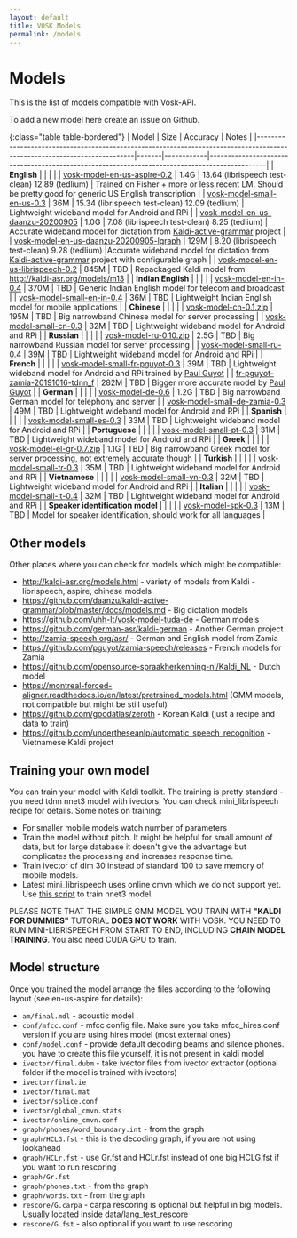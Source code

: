 ```yaml
---
layout: default
title: VOSK Models
permalink: /models
---
```


# Models

This is the list of models compatible with Vosk-API.

To add a new model here create an issue on Github.

{:class="table table-bordered"}
| Model                                                                                                     | Size  | Accuracy   | Notes                                                                                        |
|-------------------------------------------------------------------------------------------------------------------------|-------|------------|----------------------------------------------------------------------------------------------|
| **English**                                                                                               |       |            |  |
| [vosk-model-en-us-aspire-0.2](https://alphacephei.com/vosk/models/vosk-model-en-us-aspire-0.2.zip)        |  1.4G |   13.64 (librispeech test-clean) 12.89 (tedlium)      | Trained on Fisher + more or less recent LM. Should be pretty good for generic US English transcription |
| [vosk-model-small-en-us-0.3](http://alphacephei.com/vosk/models/vosk-model-small-en-us-0.3.zip)          |  36M  |   15.34 (librispeech test-clean) 12.09 (tedlium)      | Lightweight wideband model for Android and RPi |
| [vosk-model-en-us-daanzu-20200905](https://alphacephei.com/vosk/models/vosk-model-en-us-daanzu-20200905.zip)          |  1.0G  |  7.08 (librispeech test-clean)  8.25 (tedlium)    | Accurate wideband model for dictation from [Kaldi-active-grammar](https://github.com/daanzu/kaldi-active-grammar) project                      |
| [vosk-model-en-us-daanzu-20200905-lgraph](https://alphacephei.com/vosk/models/vosk-model-en-us-daanzu-20200905-lgraph.zip)          |  129M  |   8.20 (librispeech test-clean) 9.28 (tedlium)      |Accurate wideband model for dictation from [Kaldi-active-grammar](https://github.com/daanzu/kaldi-active-grammar) project with configurable graph |
| [vosk-model-en-us-librispeech-0.2](https://alphacephei.com/vosk/models/vosk-model-en-us-librispeech-0.2.zip) | 845M |   TBD      | Repackaged Kaldi model from http://kaldi-asr.org/models/m13 |
| **Indian English**                                                                                               |       |            |  |
| [vosk-model-en-in-0.4](https://alphacephei.com/vosk/models/vosk-model-en-in-0.4.zip)        |  370M | TBD | Generic Indian English model for telecom and broadcast |
| [vosk-model-small-en-in-0.4](http://alphacephei.com/vosk/models/vosk-model-small-en-in-0.4.zip)          |  36M  | TBD | Lightweight Indian English model for mobile applications |
| **Chinese**                                                                                                   |       |            |  |
| [vosk-model-cn-0.1.zip](https://alphacephei.com/vosk/models/vosk-model-cn-0.1.zip)                        |  195M |   TBD      | Big narrowband Chinese model for server processing                                           |
| [vosk-model-small-cn-0.3](https://alphacephei.com/vosk/models/vosk-model-small-cn-0.3.zip)                |  32M  |   TBD      | Lightweight wideband model for Android and RPi                                               |
| **Russian**                                                                                                   |       |            |  |
| [vosk-model-ru-0.10.zip](https://alphacephei.com/vosk/models/vosk-model-ru-0.10.zip)                      |  2.5G |   TBD      | Big narrowband Russian model for server processing                                           |
| [vosk-model-small-ru-0.4](https://alphacephei.com/vosk/models/vosk-model-small-ru-0.4.zip)                |  39M  |   TBD      | Lightweight wideband model for Android and RPi                                               |
| **French**                                                                                                |       |            |  |
| [vosk-model-small-fr-pguyot-0.3](https://alphacephei.com/vosk/models/vosk-model-small-fr-pguyot-0.3.zip)                |  39M  |   TBD      | Lightweight wideband model for Android and RPi trained by [Paul Guyot](https://github.com/pguyot/zamia-speech/releases) |
| [fr-pguyot-zamia-20191016-tdnn_f](https://github.com/pguyot/zamia-speech/releases/download/20190930/kaldi-generic-fr-tdnn_f-r20191016.tar.xz) | 282M | TBD | Bigger more accurate model by [Paul Guyot](https://github.com/pguyot/zamia-speech/releases) |
| **German**                                                                                                |       |            |  |
| [vosk-model-de-0.6](https://alphacephei.com/vosk/models/vosk-model-de-0.6.zip)                            |  1.2G |   TBD      |  Big narrowband German model for telephony and server   |
| [vosk-model-small-de-zamia-0.3](https://alphacephei.com/vosk/models/vosk-model-small-de-zamia-0.3.zip)            |  49M  |   TBD      | Lightweight wideband model for Android and RPi                                           |
| **Spanish**                                                                                                |       |            |  |
| [vosk-model-small-es-0.3](https://alphacephei.com/vosk/models/vosk-model-small-es-0.3.zip)                |  33M  |   TBD      | Lightweight wideband model for Android and RPi                                               |
| **Portuguese**                                                                                                |       |            |  |
| [vosk-model-small-pt-0.3](https://alphacephei.com/vosk/models/vosk-model-small-pt-0.3.zip)                |  31M  |   TBD      | Lightweight wideband model for Android and RPi                                               |
| **Greek**                                                                                                |       |            |  |
| [vosk-model-el-gr-0.7.zip](https://alphacephei.com/vosk/models/vosk-model-el-gr-0.7.zip)                  |  1.1G |   TBD      | Big narrowband Greek model for server processing, not extremely accurate though        |
| **Turkish**                                                                                                |       |            |  |
| [vosk-model-small-tr-0.3](https://alphacephei.com/vosk/models/vosk-model-small-tr-0.3.zip)                |  35M  |   TBD      | Lightweight wideband model for Android and RPi                                               |
| **Vietnamese**                                                                                                |       |            |  |
| [vosk-model-small-vn-0.3](https://alphacephei.com/vosk/models/vosk-model-small-vn-0.3.zip)                |  32M  |   TBD      | Lightweight wideband model for Android and RPi                                               |
| **Italian**                                                                                                |       |            |  |
| [vosk-model-small-it-0.4](https://alphacephei.com/vosk/models/vosk-model-small-it-0.4.zip)                |  32M  |   TBD      | Lightweight wideband model for Android and RPi                                               |
| **Speaker identification model**                                                                          |       |            |                                                                                              |
| [vosk-model-spk-0.3](https://alphacephei.com/vosk/models/vosk-model-spk-0.3.zip)                          |  13M  |   TBD      | Model for speaker identification, should work for all languages                              |


## Other models

Other places where you can check for models which might be compatible:

  * <http://kaldi-asr.org/models.html> - variety of models from Kaldi - librispeech, aspire, chinese models
  * <https://github.com/daanzu/kaldi-active-grammar/blob/master/docs/models.md> - Big dictation models
  * <https://github.com/uhh-lt/vosk-model-tuda-de> - German models
  * <https://github.com/german-asr/kaldi-german> - Another German project
  * <http://zamia-speech.org/asr/> - German and English model from Zamia
  * <https://github.com/pguyot/zamia-speech/releases> - French models for Zamia
  * <https://github.com/opensource-spraakherkenning-nl/Kaldi_NL> - Dutch model
  * <https://montreal-forced-aligner.readthedocs.io/en/latest/pretrained_models.html> (GMM models, not compatible but might be still useful)
  * <https://github.com/goodatlas/zeroth> - Korean Kaldi (just a recipe and data to train)
  * <https://github.com/undertheseanlp/automatic_speech_recognition> - Vietnamese Kaldi project

## Training your own model

You can train your model with Kaldi toolkit. The training is pretty standard - you need tdnn nnet3 model with ivectors. You can
check mini_librispeech recipe for details. Some notes on training:

  * For smaller mobile models watch number of parameters
  * Train the model without pitch. It might be helpful for small amount of data, but for large database it doesn't give the advantage
but complicates the processing and increases response time.
  * Train ivector of dim 30 instead of standard 100 to save memory of mobile models.
  * Latest mini_librispeech uses online cmvn which we do not support yet. Use [this script](https://github.com/kaldi-asr/kaldi/blob/master/egs/mini_librispeech/s5/local/chain/tuning/run_tdnn_1j.sh) to train nnet3 model.

PLEASE NOTE THAT THE SIMPLE GMM MODEL YOU TRAIN WITH **"KALDI FOR DUMMIES"** TUTORIAL **DOES NOT WORK** WITH VOSK. YOU NEED TO RUN
MINI-LIBRISPEECH FROM START TO END, INCLUDING **CHAIN MODEL TRAINING**. You also need CUDA GPU to train.

## Model structure

Once you trained the model arrange the files according to the following layout (see en-us-aspire for details):

  * `am/final.mdl` - acoustic model
  * `conf/mfcc.conf` - mfcc config file. Make sure you take mfcc_hires.conf version if you are using hires model (most external ones)
  * `conf/model.conf` - provide default decoding beams and silence phones. you have to create this file yourself, it is not present in kaldi model
  * `ivector/final.dubm` - take ivector files from ivector extractor (optional folder if the model is trained with ivectors)
  * `ivector/final.ie`
  * `ivector/final.mat`
  * `ivector/splice.conf`
  * `ivector/global_cmvn.stats`
  * `ivector/online_cmvn.conf`
  * `graph/phones/word_boundary.int` - from the graph
  * `graph/HCLG.fst` - this is the decoding graph, if you are not using lookahead
  * `graph/HCLr.fst` - use Gr.fst and HCLr.fst instead of one big HCLG.fst if you want to run rescoring
  * `graph/Gr.fst`
  * `graph/phones.txt` - from the graph
  * `graph/words.txt` - from the graph
  * `rescore/G.carpa` - carpa rescoring is optional but helpful in big models. Usually located inside data/lang_test_rescore
  * `rescore/G.fst` - also optional if you want to use rescoring

